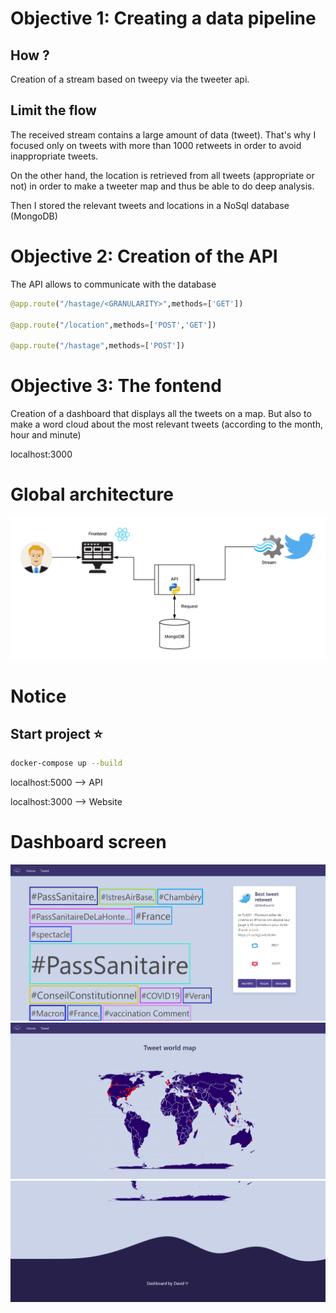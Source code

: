 # Objective 1: Creating a data pipeline

## How ?

Creation of a stream based on tweepy via the tweeter api.

## Limit the flow 

The received stream contains a large amount of data (tweet). That's why I focused only on tweets with more than 1000 retweets in order to avoid inappropriate tweets.

On the other hand, the location is retrieved from all tweets (appropriate or not) in order to make a tweeter map and thus be able to do deep analysis.

Then I stored the relevant tweets and locations in a NoSql database (MongoDB)

# Objective 2: Creation of the API

The API allows to communicate with the database

```python
@app.route("/hastage/<GRANULARITY>",methods=['GET'])
  
@app.route("/location",methods=['POST','GET'])

@app.route("/hastage",methods=['POST'])
```

# Objective 3: The fontend

Creation of a dashboard that displays all the tweets on a map. 
But also to make a word cloud about the most relevant tweets (according to the month, hour and minute)

localhost:3000

# Global architecture 

![archi](architecture.png)

# Notice 

## Start project :star:

```sh
docker-compose up --build
```

localhost:5000 --> API

localhost:3000 --> Website

# Dashboard screen

![Dashboard](dashboard_part_1.png)
![Dashboard](dashboard_part_2.png)
![Dashboard](dashboard_bottom_part.png)






